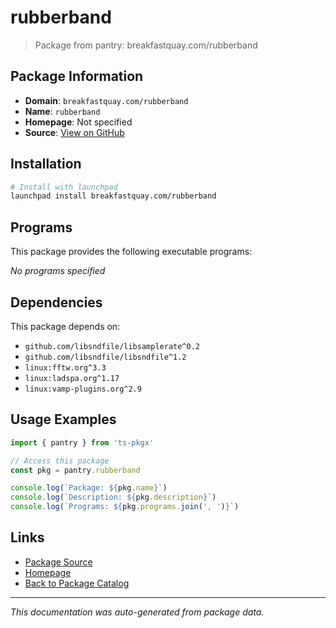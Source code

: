 # rubberband

> Package from pantry: breakfastquay.com/rubberband

## Package Information

- **Domain**: `breakfastquay.com/rubberband`
- **Name**: `rubberband`
- **Homepage**: Not specified
- **Source**: [View on GitHub](https://github.com/pkgxdev/pantry/tree/main/projects/breakfastquay.com/rubberband/package.yml)

## Installation

```bash
# Install with launchpad
launchpad install breakfastquay.com/rubberband
```

## Programs

This package provides the following executable programs:

*No programs specified*

## Dependencies

This package depends on:

- `github.com/libsndfile/libsamplerate^0.2`
- `github.com/libsndfile/libsndfile^1.2`
- `linux:fftw.org^3.3`
- `linux:ladspa.org^1.17`
- `linux:vamp-plugins.org^2.9`

## Usage Examples

```typescript
import { pantry } from 'ts-pkgx'

// Access this package
const pkg = pantry.rubberband

console.log(`Package: ${pkg.name}`)
console.log(`Description: ${pkg.description}`)
console.log(`Programs: ${pkg.programs.join(', ')}`)
```

## Links

- [Package Source](https://github.com/pkgxdev/pantry/tree/main/projects/breakfastquay.com/rubberband/package.yml)
- [Homepage](#)
- [Back to Package Catalog](../../../package-catalog.md)

---

*This documentation was auto-generated from package data.*
